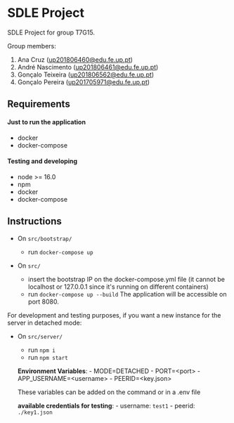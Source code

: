 # SDLE Project

SDLE Project for group T7G15.

Group members:
1. Ana Cruz (up201806460@edu.fe.up.pt)
2. André Nascimento (up201806461@edu.fe.up.pt)
3. Gonçalo Teixeira (up201806562@edu.fe.up.pt)
4. Gonçalo Pereira (up201705971@edu.fe.up.pt)


## Requirements

#### Just to run the application
- docker
- docker-compose

#### Testing and developing
- node >= 16.0
- npm
- docker
- docker-compose

## Instructions

- On `src/bootstrap/`
	- run `docker-compose up`
	
- On `src/`
	- insert the bootstrap IP on the docker-compose.yml file (it cannot be localhost or 127.0.0.1 since it's running on different containers)
	- run `docker-compose up --build`
	The application will be accessible on port 8080.


For development and testing purposes, if you want a new instance for the server in detached mode:
- On `src/server/`
    - run `npm i`
	- run `npm start`
	
	**Environment Variables**:
        - MODE=DETACHED
        - PORT=\<port>
        - APP_USERNAME=\<username>
        - PEERID=\<key.json>
    
    These variables can be added on the command or in a .env file

	**available credentials for testing**:
	    - username: `test1`
	    - peerid: `./key1.json`

	
